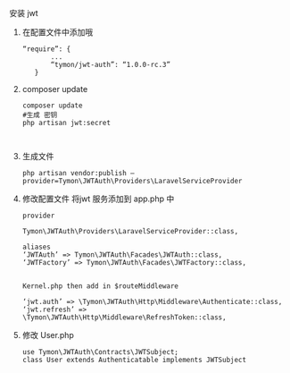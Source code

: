 安装 jwt




   
1. 在配置文件中添加哦

    ```
    “require”: {
           ...
           “tymon/jwt-auth”: “1.0.0-rc.3”
       }
    ```
       

2. composer update

    ```
    composer update
    #生成 密钥
    php artisan jwt:secret
    


3. 生成文件

    ```
    php artisan vendor:publish — provider=Tymon\JWTAuth\Providers\LaravelServiceProvider
    ```
   
4. 修改配置文件 将jwt 服务添加到 app.php 中

    ```
    provider
    
    Tymon\JWTAuth\Providers\LaravelServiceProvider::class,  
    
    aliases
    ‘JWTAuth’ => Tymon\JWTAuth\Facades\JWTAuth::class,
    ‘JWTFactory’ => Tymon\JWTAuth\Facades\JWTFactory::class,
    
    
    Kernel.php then add in $routeMiddleware
    
    ‘jwt.auth’ => \Tymon\JWTAuth\Http\Middleware\Authenticate::class,
    ‘jwt.refresh’ => \Tymon\JWTAuth\Http\Middleware\RefreshToken::class,
    ``` 
    
5. 修改 User.php

    ```
    use Tymon\JWTAuth\Contracts\JWTSubject;
    class User extends Authenticatable implements JWTSubject
    ```

